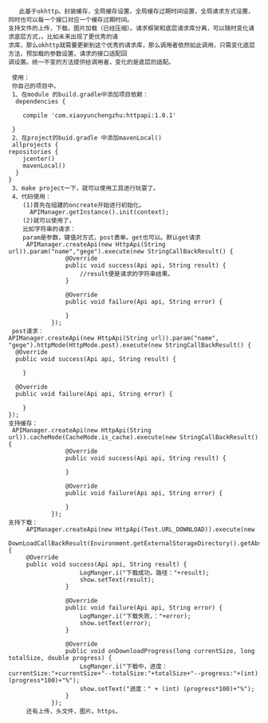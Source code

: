 
       此基于okhttp。封装缓存，全局缓存设置，全局缓存过期时间设置，全局请求方式设置，同时也可以每一个接口对应一个缓存过期时间。
    支持文件的上传，下载。图片加载（已经压缩）。请求框架和底层请求库分离，可以随时变化请求底层方式，。比如未来出现了更优秀的请
    求库，那么okhttp就需要更新到这个优秀的请求库，那么调用者依然如此调用，只需变化底层方法，预加载的参数设置，请求的接口适配回
    调设置。统一不变的方法提供给调用者，变化的是底层的适配。
    
     使用：
     你自己的项目中。
     1、在module 的build.gradle中添加项目依赖：
      dependencies {
 
        compile 'com.xiaoyunchengzhu:httpapi:1.0.1'
 
     }
     2、在project的buid.gradle 中添加mavenLocal()
     allprojects {
    repositories {
        jcenter()
        mavenLocal()
      }
    }
     3、make project一下，就可以使用工具进行玩耍了。
     4、代码使用：
        (1)首先在组建的oncreate开始进行初始化。
          APIManager.getInstance().init(context);
        (2)就可以使用了，
        比如字符串的请求：
        param是参数，键值对方式，post表单。get也可以。默认get请求
         APIManager.createApi(new HttpApi(String url)).param("name","gege").execute(new StringCallBackResult() {
                    @Override
                    public void success(Api api, String result) {
                        //result便是请求的字符串结果。
                    }

                    @Override
                    public void failure(Api api, String error) {
                      
                    }
                });
     post请求：
    APIManager.createApi(new HttpApi(String url)).param("name", "gege").httpMode(HttpMode.post).execute(new StringCallBackResult() {
      @Override
      public void success(Api api, String result) {
         
        }

      @Override
      public void failure(Api api, String error) {
      
        }
    });
    支持缓存：
     APIManager.createApi(new HttpApi(String url)).cacheMode(CacheMode.is_cache).execute(new StringCallBackResult() {
                    @Override
                    public void success(Api api, String result) {
                 
                    }

                    @Override
                    public void failure(Api api, String error) {
                       
                    }
                });
    支持下载：
         APIManager.createApi(new HttpApi(Test.URL_DOWNLOAD)).execute(new 
         DownLoadCallBackResult(Environment.getExternalStorageDirectory().getAbsolutePath()+"/test") {
         @Override
         public void success(Api api, String result) {
                        LogManger.i("下载成功，路径："+result);
                        show.setText(result);
                    }

                    @Override
                    public void failure(Api api, String error) {
                        LogManger.i("下载失败，："+error);
                        show.setText(error);
                    }

                    @Override
                    public void onDownloadProgress(long currentSize, long totalSize, double progress) {
                        LogManger.i("下载中，进度：currentSize:"+currentSize+"--totalSize:"+totalSize+"--progress:"+(int)(progress*100)+"%");
                        show.setText("进度：" + (int) (progress*100)+"%");
                    }
                });
         还有上传，头文件，图片。https。
         
